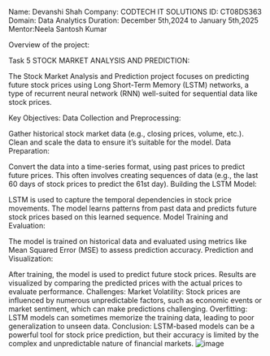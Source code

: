 Name: Devanshi Shah
Company: CODTECH IT SOLUTIONS
ID: CT08DS363
Domain: Data Analytics
Duration: December 5th,2024 to January 5th,2025 
Mentor:Neela Santosh Kumar


Overview of the project:


Task 5 STOCK MARKET ANALYSIS AND PREDICTION:

The Stock Market Analysis and Prediction project focuses on predicting future stock prices using Long Short-Term Memory (LSTM) networks, a type of recurrent neural network (RNN) well-suited for sequential data like stock prices.

Key Objectives:
Data Collection and Preprocessing:

Gather historical stock market data (e.g., closing prices, volume, etc.).
Clean and scale the data to ensure it’s suitable for the model.
Data Preparation:

Convert the data into a time-series format, using past prices to predict future prices. This often involves creating sequences of data (e.g., the last 60 days of stock prices to predict the 61st day).
Building the LSTM Model:

LSTM is used to capture the temporal dependencies in stock price movements. The model learns patterns from past data and predicts future stock prices based on this learned sequence.
Model Training and Evaluation:

The model is trained on historical data and evaluated using metrics like Mean Squared Error (MSE) to assess prediction accuracy.
Prediction and Visualization:

After training, the model is used to predict future stock prices. Results are visualized by comparing the predicted prices with the actual prices to evaluate performance.
Challenges:
Market Volatility: Stock prices are influenced by numerous unpredictable factors, such as economic events or market sentiment, which can make predictions challenging.
Overfitting: LSTM models can sometimes memorize the training data, leading to poor generalization to unseen data.
Conclusion:
LSTM-based models can be a powerful tool for stock price prediction, but their accuracy is limited by the complex and unpredictable nature of financial markets.
![image](https://github.com/user-attachments/assets/5a3d3813-7bd3-4c9d-aa8a-5540cc67395d)
